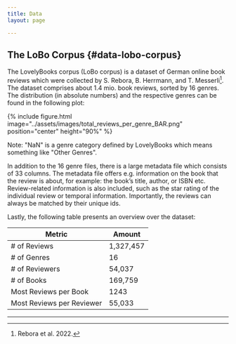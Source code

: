 ```yaml
---
title: Data
layout: page

---
```


## The LoBo Corpus {#data-lobo-corpus}

The LovelyBooks corpus (LoBo corpus) is a dataset of German online book reviews which were collected by S. Rebora, B. Herrmann, and T. Messerli[^1]. The dataset comprises about 1.4 mio. book reviews, sorted by 16 genres. The distribution (in absolute numbers) and the respective genres can be found in the following plot:

{% include figure.html image="../assets/images/total_reviews_per_genre_BAR.png" position="center" height="90%" %} 

Note: "NaN" is a genre category defined by LovelyBooks which means something like "Other Genres".

In addition to the 16 genre files, there is a large metadata file which consists of 33 columns. The metadata file offers e.g. information on the book that the review is about, for example: the book’s title, author, or ISBN etc. Review-related information is also included, such as the star rating of the individual review or temporal information. Importantly, the reviews can always be matched by their unique ids.

Lastly, the following table presents an overview over the dataset:

| **Metric** | **Amount** |
| --- | --- |
| # of Reviews | 1,327,457 |
| # of Genres | 16 |
| # of Reviewers | 54,037 |
| # of Books | 169,759 |
| Most Reviews per Book | 1243 |
| Most Reviews per Reviewer | 55,033 |

---
[^1]: Rebora et al. 2022.